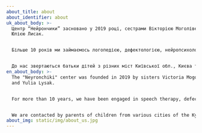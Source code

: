 ```yaml
---
about_title: about
about_identifier: about
uk_about_body: >-
  Центр “Нейрончики” засновано у 2019 році, сестрами Вікторією Моголівець та
  Юлією Лисак.


  Більше 10 років ми займаємось логопедією, дефектологією, нейропсихологією. Вивчаючи мозкові механізми людини, ефективно допомагаємо дітям з різними мовленнєвими та когнітивними порушеннями.


  До нас звертаються батьки дітей з різних міст Київської обл., Києва та інших регіонів нашої країни. Досягнення, які дітки набувають під час занять, дають можливість краще адаптуватися та соціалізуватися у суспільстві. Ми знаємо, що Результатом Успіху Дитини є формула - Фахівець+Батьки+Дитина!
en_about_body: >-
  The "Neyronchiki" center was founded in 2019 by sisters Victoria Mogolivets
  and Yulia Lysak.


  For more than 10 years, we have been engaged in speech therapy, defectology, and neuropsychology. By studying human brain mechanisms, we effectively help children with various speech and cognitive disorders.


  We are contacted by parents of children from various cities of the Kyiv region, Kyiv and other regions of our country. Achievements that children acquire during classes make it possible to better adapt and socialize in society. We know that the result of a child's success is the formula - Specialist+Parents+Child!
about_img: static/img/about_us.jpg
---
```

